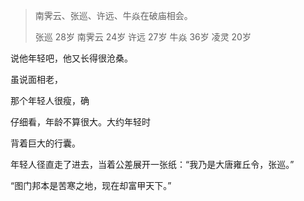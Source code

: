 > 南霁云、张巡、许远、牛焱在破庙相会。
> 
> 张巡 28岁
> 南霁云 24岁
> 许远 27岁
> 牛焱 36岁
> 凌灵 20岁
> 

说他年轻吧，他又长得很沧桑。

虽说面相老，

那个年轻人很瘦，确

仔细看，年龄不算很大。大约年轻时


背着巨大的行囊。

年轻人径直走了进去，当着公差展开一张纸：“我乃是大唐雍丘令，张巡。”

“图门邦本是苦寒之地，现在却富甲天下。”

